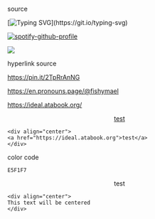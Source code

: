 source

<!-- typing svg -->

[![Typing SVG](https://readme-typing-svg.herokuapp.com?font=Fira+Code&pause=1000&color=E5F1F7&width=435&lines=I+am+Yi+Sang.;My+name+is+all+I+have+to+say.)](https://git.io/typing-svg)

<!-- spotify -->

[![spotify-github-profile](https://spotify-github-profile.kittinanx.com/api/view?uid=31iox7f7hxzjxbrrsahby5k5guu4&cover_image=true&theme=novatorem&show_offline=false&background_color=121212&interchange=false&bar_color=e5f1f7&bar_color_cover=false)](https://spotify-github-profile.kittinanx.com/api/view?uid=31iox7f7hxzjxbrrsahby5k5guu4&redirect=true)

<!-- profile counter -->

![](https://komarev.com/ghpvc/?username=fishymael&color=lightgray&label=Crow's+eye+view)

<!-- link -->

hyperlink source

https://pin.it/2TpRrAnNG

https://en.pronouns.page/@fishymael

https://ideal.atabook.org/

<div align="center">
<a href="https://ideal.atabook.org">test</a>
</div>

```
<div align="center">
<a href="https://ideal.atabook.org">test</a>
</div>
```

<!-- color code -->
color code
```
E5F1F7
```

<!-- text center test -->

<div align="center">
test
</div>

```
<div align="center">
This text will be centered
</div>
```
